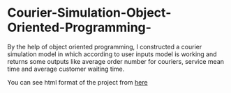 # Courier-Simulation-Object-Oriented-Programming-

By the help of object oriented programming, I constructed a courier simulation model in which according to user inputs model is working and returns some outputs like average order number for couriers, service mean time and average customer waiting time.

You can see html format of the project from [here](https://sdemirhan1320.github.io/ALL-PROJECTS/)
